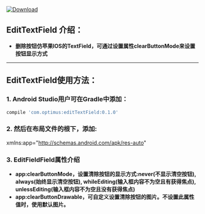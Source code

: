 [![Download](https://api.bintray.com/packages/opprime/maven/edittextfield/images/download.svg)](https://bintray.com/opprime/maven/edittextfield/_latestVersion)

## EditTextField 介绍：
- **删除按钮仿苹果IOS的TextField，可通过设置属性clearButtonMode来设置按钮显示方式**


***


## EditTextField使用方法：

### 1. Android Studio用户可在Gradle中添加：
```groovy
compile 'com.optimus:editTextField:0.1.0'
```

### 2. 然后在布局文件的根下，添加:
xmlns:app="http://schemas.android.com/apk/res-auto"


### 3. EditFieldField属性介绍
- **app:clearButtonMode，设置清除按钮的显示方式:never(不显示清空按钮), always(始终显示清空按钮), whileEditing(输入框内容不为空且有获得焦点), unlessEditing(输入框内容不为空且没有获得焦点)**
- **app:clearButtonDrawable，可自定义设置清除按钮的图片。不设置此属性值时，使用默认图片。**

